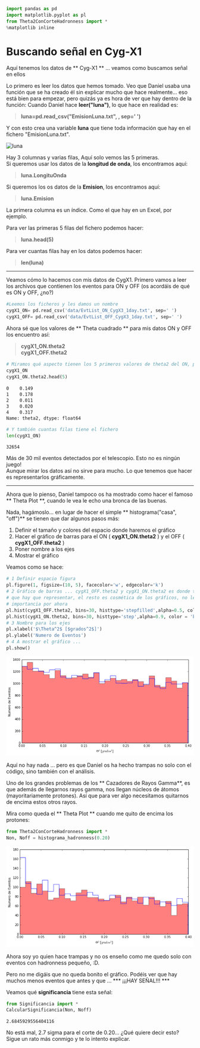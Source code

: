 

```python
import pandas as pd
import matplotlib.pyplot as pl
from Theta2ConCorteHadronness import *
%matplotlib inline
```

# Buscando señal en Cyg-X1
Aquí tenemos los datos de ** Cyg-X1 ** ... veamos como buscamos señal en ellos

Lo primero es leer los datos que hemos tomado. Veo que Daniel usaba una función que se ha creado él sin explicar mucho que hace realmente... eso está bien para empezar, pero quizás ya es hora de ver que hay dentro de la función:
Cuando Daniel hace **leer("luna")**, lo que hace en realidad es:
> **luna=pd.read_csv("EmisionLuna.txt", , sep=' ')**

Y con esto crea una variable **luna** que tiene toda información que hay en el fichero "EmisionLuna.txt".

![luna](screen_datos.png "luna")

Hay 3 columnas y varias filas, Aquí solo vemos las 5 primeras.  
Si queremos usar los datos de la **longitud de onda**, los encontramos aquí:
> **luna.LongituOnda**

Si queremos los os datos de la **Emision**, los encontramos aquí:
> **luna.Emision**

La primera columna es un índice. Como el que hay en un Excel, por ejemplo.

Para ver las primeras 5 filas del fichero podemos hacer:
>**luna.head(5)**

Para ver cuantas filas hay en los datos podemos hacer:
>**len(luna)**

----------
Veamos cómo lo hacemos con mis datos de CygX1. Primero vamos a leer los archivos que contienen los eventos para ON y OFF (os acordáis de qué es ON y OFF, ¿no?)


```python
#Leemos los ficheros y les damos un nombre
cygX1_ON= pd.read_csv('data/EvtList_ON_CygX3_1day.txt', sep=' ')
cygX1_OFF= pd.read_csv('data/EvtList_OFF_CygX3_1day.txt', sep=' ')
```

Ahora sé que los valores de ** Theta cuadrado ** para mis datos ON y OFF los encuentro así:

> **cygX1_ON.theta2  
> cygX1_OFF.theta2**



```python
# Miramos qué aspecto tienen los 5 primeros valores de theta2 del ON, por ejemplo
cygX1_ON
cygX1_ON.theta2.head(5)

```




    0    0.149
    1    0.178
    2    0.011
    3    0.020
    4    0.317
    Name: theta2, dtype: float64




```python
# Y también cuantas filas tiene el fichero
len(cygX1_ON)
```




    32654



Más de 30 mil eventos detectados por el telescopio. Esto no es ningún juego!  
Aunque mirar los datos así no sirve para mucho. Lo que tenemos que hacer es representarlos gráficamente.

--------
Ahora que lo pienso, Daniel tampoco os ha mostrado como hacer el famoso ** Theta Plot **, cuando le vea le echo una bronca de las buenas.

Nada, hagámoslo... en lugar de hacer el simple ** histograma("casa", "off")** se tienen que dar algunos pasos más:

1. Definir el tamaño y colores del espacio donde haremos el gráfico
2. Hacer el gráfico de barras para el ON ( **cygX1_ON.theta2** ) y el OFF ( **cygX1_OFF.theta2** )
3. Poner nombre a los ejes
4. Mostrar el gráfico

Veamos como se hace:


```python
# 1 Definir espacio figura
pl.figure(1, figsize=(10, 5), facecolor='w', edgecolor='k')
# 2 Gráfico de barras ... cygX1_OFF.theta2 y cygX1_ON.theta2 es donde tengo los valores
# que hay que representar, el resto es cosmética de los gráficos, no le deis
# importancia por ahora
pl.hist(cygX1_OFF.theta2, bins=30, histtype='stepfilled',alpha=0.5, color='red', normed=False)
pl.hist(cygX1_ON.theta2, bins=30, histtype='step',alpha=0.9, color = 'blue', normed=False)
# 3 Nombre para los ejes
pl.xlabel('$\Theta^2$ [$grados^2$]')
pl.ylabel('Numero de Eventos')
# 4 A mostrar el gráfico ...
pl.show()
```


![png](night_2_4_es_files/night_2_4_es_8_0.png)


Aquí no hay nada ... pero es que Daniel os ha hecho trampas no solo con el código, sino también con el análisis.

Uno de los grandes problemas de los ** Cazadores de Rayos Gamma**, es que además de llegarnos rayos gamma, nos llegan núcleos de átomos (mayoritariamente protones). Así que para ver algo necesitamos quitarnos de encima estos otros rayos.

Mira como queda el ** Theta Plot ** cuando me quito de encima los protones:


```python
from Theta2ConCorteHadronness import *
Non, Noff = histograma_hadronness(0.20)
```


![png](night_2_4_es_files/night_2_4_es_10_0.png)


Ahora soy yo quien hace trampas y no os enseño como me quedo solo con eventos con hadronness pequeño, :D.

Pero no me digáis que no queda bonito el gráfico. Podéis ver que hay muchos menos eventos que antes y que ... *** ¡¡¡HAY SEÑAL!!! ***

Veamos qué **significancia** tiene esta señal:


```python
from Significancia import *
CalcularSignificancia(Non, Noff)
```




    2.6845929556404116



No está mal, 2.7 sigma para el corte de 0.20... ¿Qué quiere decir esto? Sigue un rato más conmigo y te lo intento explicar.
